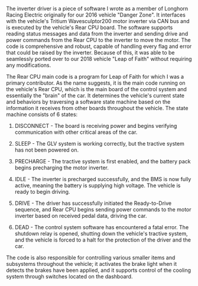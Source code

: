 The inverter driver is a piece of software I wrote as a member of Longhorn Racing Electric originally for our 2016 vehicle "Danger Zone". It interfaces with the vehicle's Tritium Wavesculptor200 motor inverter via CAN bus and is executed by the vehicle's Rear CPU board. The software supports reading status messages and data from the inverter and sending drive and power commands from the Rear CPU to the inverter to move the motor. The code is comprehensive and robust, capable of handling every flag and error that could be raised by the inverter. Because of this, it was able to be seamlessly ported over to our 2018 vehicle "Leap of Faith" without requiring any modifications.

The Rear CPU main code is a program for Leap of Faith for which I was a primary contributor. As the name suggests, it is the main code running on the vehicle's Rear CPU, which is the main board of the control system and essentially the "brain" of the car. It determines the vehicle's current state and behaviors by traversing a software state machine based on the information it receives from other boards throughout the vehicle. The state machine consists of 6 states: 

1) DISCONNECT - The board is receiving power and begins verifying communication with other critical areas of the car.

2) SLEEP - The GLV system is working correctly, but the tractive system has not been powered on.

3) PRECHARGE - The tractive system is first enabled, and the battery pack begins precharging the motor inverter.

4) IDLE - The inverter is precharged successfully, and the BMS is now fully active, meaning the battery is supplying high         voltage. The vehicle is ready to begin driving.

5) DRIVE - The driver has successfully initiated the Ready-to-Drive sequence, and Rear CPU begins sending power commands to the motor inverter based on received pedal data, driving the car.

6) DEAD - The control system software has encountered a fatal error. The shutdown relay is opened, shutting down the vehicle's tractive system, and the vehicle is forced to a halt for the protection of the driver and the car.

The code is also responsible for controlling various smaller items and subsystems throughout the vehicle; it activates the brake light when it detects the brakes have been applied, and it supports control of the cooling system through switches located on the dashboard.
